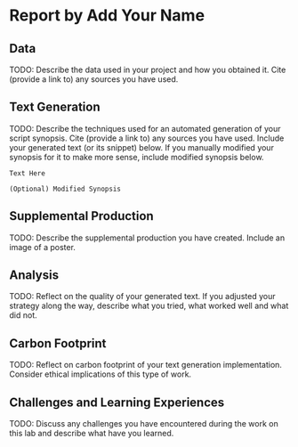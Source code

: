 # Report by Add Your Name

## Data

TODO: Describe the data used in your project and how you obtained it. Cite (provide a link to) any sources you have used.

## Text Generation

TODO: Describe the techniques used for an automated generation of your script synopsis. Cite (provide a link to) any sources you have used. Include your generated text (or its snippet) below. If you manually modified your synopsis for it to make more sense, include modified synopsis below.

```
Text Here
```

```
(Optional) Modified Synopsis
```

## Supplemental Production

TODO: Describe the supplemental production you have created. Include an image of a poster.

## Analysis

TODO: Reflect on the quality of your generated text. If you adjusted your strategy along the way, describe what you tried, what worked well and what did not.

## Carbon Footprint

TODO: Reflect on carbon footprint of your text generation implementation. Consider ethical implications of this type of work.

## Challenges and Learning Experiences

TODO: Discuss any challenges you have encountered during the work on this lab and describe what have you learned.
